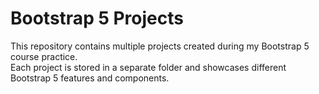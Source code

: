 # Bootstrap 5 Projects

This repository contains multiple projects created during my Bootstrap 5 course practice.  
Each project is stored in a separate folder and showcases different Bootstrap 5 features and components.
